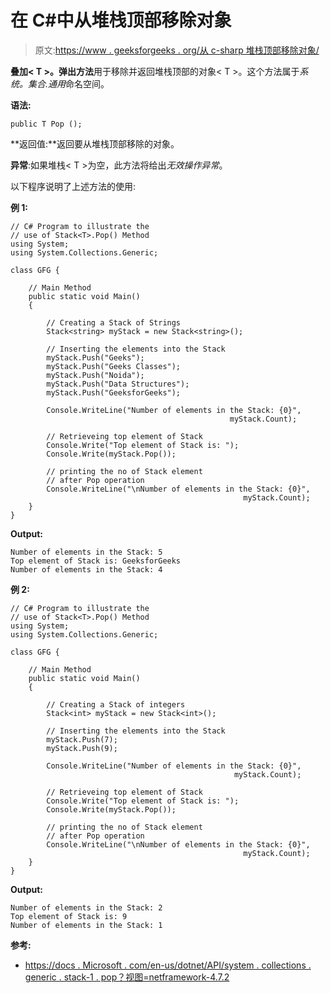 # 在 C#中从堆栈顶部移除对象

> 原文:[https://www . geeksforgeeks . org/从 c-sharp 堆栈顶部移除对象/](https://www.geeksforgeeks.org/removing-the-object-from-the-top-of-the-stack-in-c-sharp/)

**叠加< T >。弹出方法**用于移除并返回堆栈顶部的对象< T >。这个方法属于*系统。集合.通用*命名空间。

**语法:**

```
public T Pop ();
```

**返回值:**返回要从堆栈顶部移除的对象。

**异常**:如果堆栈< T >为空，此方法将给出*无效操作异常*。

以下程序说明了上述方法的使用:

**例 1:**

```
// C# Program to illustrate the
// use of Stack<T>.Pop() Method
using System;
using System.Collections.Generic;

class GFG {

    // Main Method
    public static void Main()
    {

        // Creating a Stack of Strings
        Stack<string> myStack = new Stack<string>();

        // Inserting the elements into the Stack
        myStack.Push("Geeks");
        myStack.Push("Geeks Classes");
        myStack.Push("Noida");
        myStack.Push("Data Structures");
        myStack.Push("GeeksforGeeks");

        Console.WriteLine("Number of elements in the Stack: {0}",
                                                 myStack.Count);

        // Retrieveing top element of Stack
        Console.Write("Top element of Stack is: ");
        Console.Write(myStack.Pop());

        // printing the no of Stack element
        // after Pop operation
        Console.WriteLine("\nNumber of elements in the Stack: {0}",
                                                    myStack.Count);
    }
}
```

**Output:**

```
Number of elements in the Stack: 5
Top element of Stack is: GeeksforGeeks
Number of elements in the Stack: 4

```

**例 2:**

```
// C# Program to illustrate the
// use of Stack<T>.Pop() Method
using System;
using System.Collections.Generic;

class GFG {

    // Main Method
    public static void Main()
    {

        // Creating a Stack of integers
        Stack<int> myStack = new Stack<int>();

        // Inserting the elements into the Stack
        myStack.Push(7);
        myStack.Push(9);

        Console.WriteLine("Number of elements in the Stack: {0}",
                                                  myStack.Count);

        // Retrieveing top element of Stack
        Console.Write("Top element of Stack is: ");
        Console.Write(myStack.Pop());

        // printing the no of Stack element
        // after Pop operation
        Console.WriteLine("\nNumber of elements in the Stack: {0}",
                                                    myStack.Count);
    }
}
```

**Output:**

```
Number of elements in the Stack: 2
Top element of Stack is: 9
Number of elements in the Stack: 1

```

**参考:**

*   [https://docs . Microsoft . com/en-us/dotnet/API/system . collections . generic . stack-1 . pop？视图=netframework-4.7.2](https://docs.microsoft.com/en-us/dotnet/api/system.collections.generic.stack-1.pop?view=netframework-4.7.2)